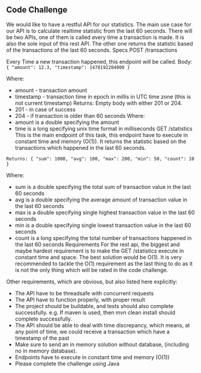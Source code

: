 ## Code Challenge

We would like to have a restful API for our statistics. The main use case for our API is to
calculate realtime statistic from the last 60 seconds. There will be two APIs, one of them is
called every time a transaction is made. It is also the sole input of this rest API. The other one
returns the statistic based of the transactions of the last 60 seconds.
Specs
POST /transactions

Every Time a new transaction happened, this endpoint will be called.
Body:
`{
"amount": 12.3,
"timestamp": 1478192204000
}`

Where:
- amount - transaction amount
- timestamp - transaction time in epoch in millis in UTC time zone (this is not current
timestamp)
Returns: Empty body with either 201 or 204.
- 201 - in case of success
- 204 - if transaction is older than 60 seconds
Where:
- amount is a double specifying the amount
- time is a long specifying unix time format in milliseconds
GET /statistics
This is the main endpoint of this task, this endpoint have to execute in constant time and
memory (O(1)). It returns the statistic based on the transactions which happened in the last 60
seconds.

`Returns:
{
"sum": 1000,
"avg": 100,
"max": 200,
"min": 50,
"count": 10
}`

Where:
- sum is a double specifying the total sum of transaction value in the last 60 seconds
- avg is a double specifying the average amount of transaction value in the last 60
seconds
- max is a double specifying single highest transaction value in the last 60 seconds
- min is a double specifying single lowest transaction value in the last 60 seconds
- count is a long specifying the total number of transactions happened in the last 60
seconds
Requirements
For the rest api, the biggest and maybe hardest requirement is to make the GET /statistics
execute in constant time and space. The best solution would be O(1). It is very recommended to
tackle the O(1) requirement as the last thing to do as it is not the only thing which will be rated in
the code challenge.

Other requirements, which are obvious, but also listed here explicitly:

- The API have to be threadsafe with concurrent requests
- The API have to function properly, with proper result
- The project should be buildable, and tests should also complete successfully. e.g. If
maven is used, then mvn clean install should complete successfully.
- The API should be able to deal with time discrepancy, which means, at any point of time,
we could receive a transaction which have a timestamp of the past
- Make sure to send an in memory solution without database, (including no in memory
database).
- Endpoints have to execute in constant time and memory (O(1))
- Please complete the challenge using Java